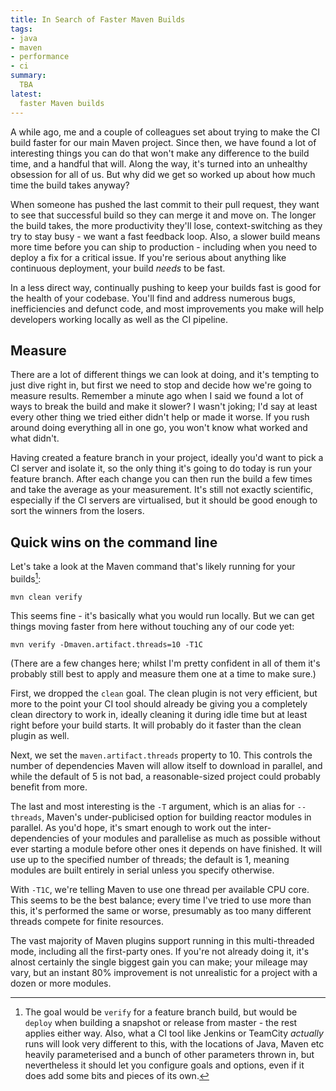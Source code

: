 ```yaml
---
title: In Search of Faster Maven Builds
tags:
- java
- maven
- performance
- ci
summary:
  TBA
latest:
  faster Maven builds
---
```


A while ago, me and a couple of colleagues set about trying to make the CI build faster for our main Maven project. Since then, we have found a lot of interesting things you can do that won't make any difference to the build time, and a handful that will. Along the way, it's turned into an unhealthy obsession for all of us. But why did we get so worked up about how much time the build takes anyway?

When someone has pushed the last commit to their pull request, they want to see that successful build so they can merge it and move on. The longer the build takes, the more productivity they'll lose, context-switching as they try to stay busy - we want a fast feedback loop. Also, a slower build means more time before you can ship to production - including when you need to deploy a fix for a critical issue. If you're serious about anything like continuous deployment, your build _needs_ to be fast.

In a less direct way, continually pushing to keep your builds fast is good for the health of your codebase. You'll find and address numerous bugs, inefficiencies and defunct code, and most improvements you make will help developers working locally as well as the CI pipeline.

## Measure

There are a lot of different things we can look at doing, and it's tempting to just dive right in, but first we need to stop and decide how we're going to measure results. Remember a minute ago when I said we found a lot of ways to break the build and make it slower? I wasn't joking; I'd say at least every other thing we tried either didn't help or made it worse. If you rush around doing everything all in one go, you won't know what worked and what didn't.

Having created a feature branch in your project, ideally you'd want to pick a CI server and isolate it, so the only thing it's going to do today is run your feature branch. After each change you can then run the build a few times and take the average as your measurement. It's still not exactly scientific, especially if the CI servers are virtualised, but it should be good enough to sort the winners from the losers.

## Quick wins on the command line

Let's take a look at the Maven command that's likely running for your builds[^1]:

```
mvn clean verify
```

[^1]: The goal would be `verify` for a feature branch build, but would be `deploy` when building a snapshot or release from master - the rest applies either way. Also, what a CI tool like Jenkins or TeamCity _actually_ runs will look very different to this, with the locations of Java, Maven etc heavily parameterised and a bunch of other parameters thrown in, but nevertheless it should let you configure goals and options, even if it does add some bits and pieces of its own.

This seems fine - it's basically what you would run locally. But we can get things moving faster from here without touching any of our code yet:

```
mvn verify -Dmaven.artifact.threads=10 -T1C
```

(There are a few changes here; whilst I'm pretty confident in all of them it's probably still best to apply and measure them one at a time to make sure.)

First, we dropped the `clean` goal. The clean plugin is not very efficient, but more to the point your CI tool should already be giving you a completely clean directory to work in, ideally cleaning it during idle time but at least right before your build starts. It will probably do it faster than the clean plugin as well.

Next, we set the `maven.artifact.threads` property to 10. This controls the number of dependencies Maven will allow itself to download in parallel, and while the default of 5 is not bad, a reasonable-sized project could probably benefit from more.

The last and most interesting is the `-T` argument, which is an alias for `--threads`, Maven's under-publicised option for building reactor modules in parallel. As you'd hope, it's smart enough to work out the inter-dependencies of your modules and parallelise as much as possible without ever starting a module before other ones it depends on have finished. It will use up to the specified number of threads; the default is 1, meaning modules are built entirely in serial unless you specify otherwise.

With `-T1C`, we're telling Maven to use one thread per available CPU core. This seems to be the best balance; every time I've tried to use more than this, it's performed the same or worse, presumably as too many different threads compete for finite resources.

The vast majority of Maven plugins support running in this multi-threaded mode, including all the first-party ones. If you're not already doing it, it's alnost certainly the single biggest gain you can make; your mileage may vary, but an instant 80% improvement is not unrealistic for a project with a dozen or more modules.
